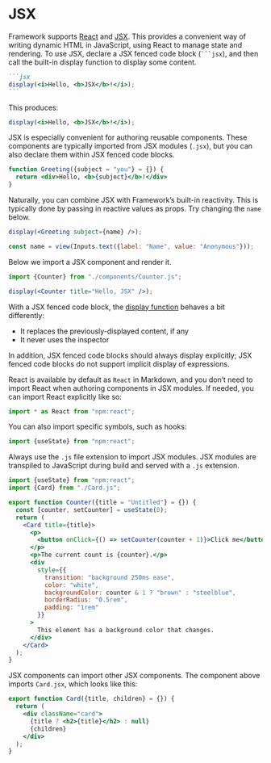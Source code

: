 # JSX

Framework supports [React](https://react.dev/) and [JSX](https://react.dev/learn/writing-markup-with-jsx). This provides a convenient way of writing dynamic HTML in JavaScript, using React to manage state and rendering. To use JSX, declare a JSX fenced code block (<code>```jsx</code>), and then call the built-in display function to display some content.

````md
```jsx
display(<i>Hello, <b>JSX</b>!</i>);
```
````

This produces:

```jsx
display(<i>Hello, <b>JSX</b>!</i>);
```

JSX is especially convenient for authoring reusable components. These components are typically imported from JSX modules (`.jsx`), but you can also declare them within JSX fenced code blocks.

```jsx echo
function Greeting({subject = "you"} = {}) {
  return <div>Hello, <b>{subject}</b>!</div>
}
```

Naturally, you can combine JSX with Framework’s built-in reactivity. This is typically done by passing in reactive values as props. Try changing the `name` below.

```jsx echo
display(<Greeting subject={name} />);
```

```js echo
const name = view(Inputs.text({label: "Name", value: "Anonymous"}));
```

Below we import a JSX component and render it.

```jsx echo
import {Counter} from "./components/Counter.js";

display(<Counter title="Hello, JSX" />);
```

With a JSX fenced code block, the [display function](./javascript#explicit-display) behaves a bit differently:

- It replaces the previously-displayed content, if any
- It never uses the inspector

In addition, JSX fenced code blocks should always display explicitly; JSX fenced code blocks do not support implicit display of expressions.

React is available by default as `React` in Markdown, and you don’t need to import React when authoring components in JSX modules. If needed, you can import React explicitly like so:

```js run=false
import * as React from "npm:react";
```

You can also import specific symbols, such as hooks:

```js run=false
import {useState} from "npm:react";
```

Always use the `.js` file extension to import JSX modules. JSX modules are transpiled to JavaScript during build and served with a `.js` extension.

```jsx run=false
import {useState} from "npm:react";
import {Card} from "./Card.js";

export function Counter({title = "Untitled"} = {}) {
  const [counter, setCounter] = useState(0);
  return (
    <Card title={title}>
      <p>
        <button onClick={() => setCounter(counter + 1)}>Click me</button>
      </p>
      <p>The current count is {counter}.</p>
      <div
        style={{
          transition: "background 250ms ease",
          color: "white",
          backgroundColor: counter & 1 ? "brown" : "steelblue",
          borderRadius: "0.5rem",
          padding: "1rem"
        }}
      >
        This element has a background color that changes.
      </div>
    </Card>
  );
}
```

JSX components can import other JSX components. The component above imports `Card.jsx`, which looks like this:

```jsx run=false
export function Card({title, children} = {}) {
  return (
    <div className="card">
      {title ? <h2>{title}</h2> : null}
      {children}
    </div>
  );
}
```

